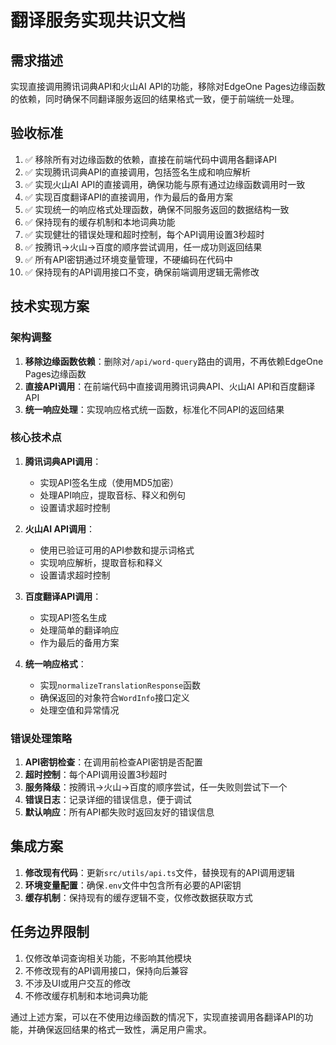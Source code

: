 # 翻译服务实现共识文档

## 需求描述

实现直接调用腾讯词典API和火山AI API的功能，移除对EdgeOne Pages边缘函数的依赖，同时确保不同翻译服务返回的结果格式一致，便于前端统一处理。

## 验收标准

1. ✅ 移除所有对边缘函数的依赖，直接在前端代码中调用各翻译API
2. ✅ 实现腾讯词典API的直接调用，包括签名生成和响应解析
3. ✅ 实现火山AI API的直接调用，确保功能与原有通过边缘函数调用时一致
4. ✅ 实现百度翻译API的直接调用，作为最后的备用方案
5. ✅ 实现统一的响应格式处理函数，确保不同服务返回的数据结构一致
6. ✅ 保持现有的缓存机制和本地词典功能
7. ✅ 实现健壮的错误处理和超时控制，每个API调用设置3秒超时
8. ✅ 按腾讯→火山→百度的顺序尝试调用，任一成功则返回结果
9. ✅ 所有API密钥通过环境变量管理，不硬编码在代码中
10. ✅ 保持现有的API调用接口不变，确保前端调用逻辑无需修改

## 技术实现方案

### 架构调整

1. **移除边缘函数依赖**：删除对`/api/word-query`路由的调用，不再依赖EdgeOne Pages边缘函数
2. **直接API调用**：在前端代码中直接调用腾讯词典API、火山AI API和百度翻译API
3. **统一响应处理**：实现响应格式统一函数，标准化不同API的返回结果

### 核心技术点

1. **腾讯词典API调用**：
   - 实现API签名生成（使用MD5加密）
   - 处理API响应，提取音标、释义和例句
   - 设置请求超时控制

2. **火山AI API调用**：
   - 使用已验证可用的API参数和提示词格式
   - 实现响应解析，提取音标和释义
   - 设置请求超时控制

3. **百度翻译API调用**：
   - 实现API签名生成
   - 处理简单的翻译响应
   - 作为最后的备用方案

4. **统一响应格式**：
   - 实现`normalizeTranslationResponse`函数
   - 确保返回的对象符合`WordInfo`接口定义
   - 处理空值和异常情况

### 错误处理策略

1. **API密钥检查**：在调用前检查API密钥是否配置
2. **超时控制**：每个API调用设置3秒超时
3. **服务降级**：按腾讯→火山→百度的顺序尝试，任一失败则尝试下一个
4. **错误日志**：记录详细的错误信息，便于调试
5. **默认响应**：所有API都失败时返回友好的错误信息

## 集成方案

1. **修改现有代码**：更新`src/utils/api.ts`文件，替换现有的API调用逻辑
2. **环境变量配置**：确保`.env`文件中包含所有必要的API密钥
3. **缓存机制**：保持现有的缓存逻辑不变，仅修改数据获取方式

## 任务边界限制

1. 仅修改单词查询相关功能，不影响其他模块
2. 不修改现有的API调用接口，保持向后兼容
3. 不涉及UI或用户交互的修改
4. 不修改缓存机制和本地词典功能

通过上述方案，可以在不使用边缘函数的情况下，实现直接调用各翻译API的功能，并确保返回结果的格式一致性，满足用户需求。